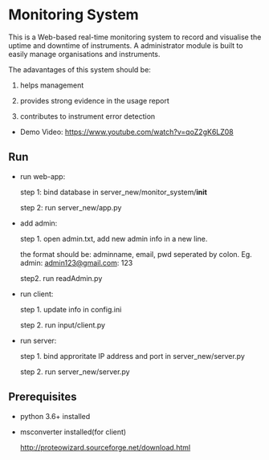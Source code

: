 
# Monitoring System
This is a  Web-based real-time monitoring system to record and visualise the uptime and downtime of instruments.
A administrator module is built to easily manage organisations and instruments.

The adavantages of this system should be:

1. helps management

2. provides strong evidence in the usage report

3. contributes to instrument error detection


* Demo Video: https://www.youtube.com/watch?v=qoZ2gK6LZ08



## Run

* run web-app:

	step 1: bind database in server_new/monitor_system/__init__

	step 2: run server_new/app.py

* add admin:

	step 1. open admin.txt, add new admin info in a new line. 
	
	the format should be: adminname, email, pwd seperated by colon. Eg. admin: admin123@gmail.com: 123
		
	step2. run readAdmin.py

* run client:

	step 1. update info in config.ini 
	
	step 2. run input/client.py

* run server:

	step 1. bind approritate IP address and port in server_new/server.py
	
	step 2. run server_new/server.py


	
## Prerequisites

* python 3.6+ installed

* msconverter installed(for client)

	http://proteowizard.sourceforge.net/download.html
	

